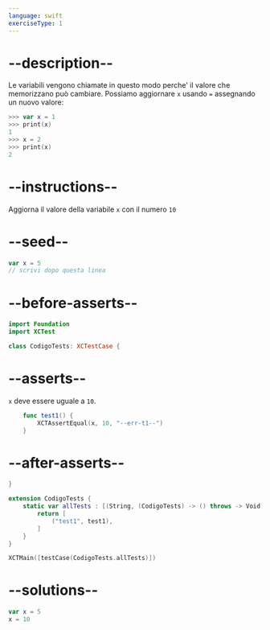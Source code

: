 ```yaml
---
language: swift
exerciseType: 1
---
```


# --description--

Le variabili vengono chiamate in questo modo perche' il valore che memorizzano può cambiare.
Possiamo aggiornare `x` usando `=` assegnando un nuovo valore:
```swift
>>> var x = 1
>>> print(x)
1
>>> x = 2
>>> print(x)
2
```

# --instructions--

Aggiorna il valore della variabile `x` con il numero `10`

# --seed--

```swift
var x = 5
// scrivi dopo questa linea
```

# --before-asserts--

```swift
import Foundation
import XCTest

class CodigoTests: XCTestCase {
```

# --asserts--

`x` deve essere uguale a `10`.

```swift
    func test1() {
        XCTAssertEqual(x, 10, "--err-t1--")
    }
```

# --after-asserts--

```swift
}

extension CodigoTests {
    static var allTests : [(String, (CodigoTests) -> () throws -> Void)] {
        return [
            ("test1", test1),
        ]
    }
}

XCTMain([testCase(CodigoTests.allTests)])
```

# --solutions--

```swift
var x = 5
x = 10
```
